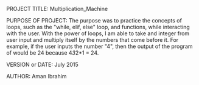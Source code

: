 PROJECT TITLE: Multiplication_Machine

PURPOSE OF PROJECT: The purpose was to practice the concepts of loops, such as the "while, elif, else" loop, and functions, while interacting with the user. With the power of loops, I am able to take and integer from user input and multiply itself by the numbers that come before it. For example, if the user inputs the number "4", then the output of the program of would be 24 because 4*3*2*1 = 24.   

VERSION or DATE: July 2015

AUTHOR: Aman Ibrahim
